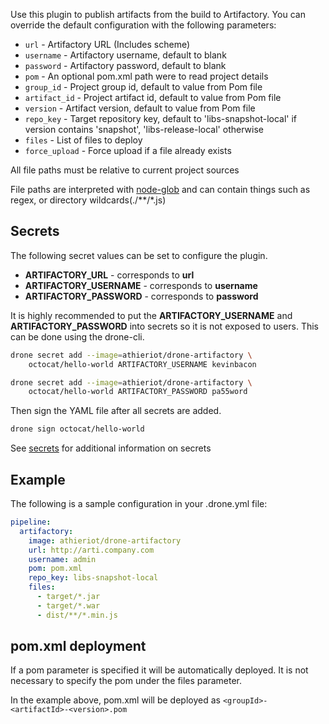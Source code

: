 Use this plugin to publish artifacts from the build to Artifactory.
You can override the default configuration with the following parameters:

* `url` - Artifactory URL (Includes scheme)
* `username` - Artifactory username, default to blank
* `password` - Artifactory password, default to blank
* `pom` - An optional pom.xml path were to read project details
* `group_id` - Project group id, default to value from Pom file
* `artifact_id` - Project artifact id, default to value from Pom file
* `version` - Artifact version, default to value from Pom file
* `repo_key` - Target repository key, default to 'libs-snapshot-local' if version contains 'snapshot', 'libs-release-local' otherwise
* `files` - List of files to deploy
* `force_upload` - Force upload if a file already exists

All file paths must be relative to current project sources

File paths are interpreted with [node-glob](https://github.com/isaacs/node-glob#glob-primer) and can contain things such as regex, or directory wildcards(./\*\*/\*.js)

## Secrets

The following secret values can be set to configure the plugin.

* **ARTIFACTORY_URL** - corresponds to **url**
* **ARTIFACTORY_USERNAME** - corresponds to **username**
* **ARTIFACTORY_PASSWORD** - corresponds to **password**

It is highly recommended to put the **ARTIFACTORY_USERNAME** and **ARTIFACTORY_PASSWORD**
into secrets so it is not exposed to users. This can be done using the drone-cli.

```bash
drone secret add --image=athieriot/drone-artifactory \
    octocat/hello-world ARTIFACTORY_USERNAME kevinbacon

drone secret add --image=athieriot/drone-artifactory \
    octocat/hello-world ARTIFACTORY_PASSWORD pa55word
```

Then sign the YAML file after all secrets are added.

```bash
drone sign octocat/hello-world
```

See [secrets](http://readme.drone.io/0.5/usage/secrets/) for additional
information on secrets

## Example

The following is a sample configuration in your .drone.yml file:

```yaml
pipeline:
  artifactory:
    image: athieriot/drone-artifactory
    url: http://arti.company.com
    username: admin
    pom: pom.xml
    repo_key: libs-snapshot-local
    files:
      - target/*.jar
      - target/*.war
      - dist/**/*.min.js
```

## pom.xml deployment

If a pom parameter is specified it will be automatically deployed. It is not necessary to specify the pom under the files parameter.

In the example above, pom.xml will be deployed as ```<groupId>-<artifactId>-<version>.pom```
